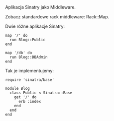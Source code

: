
Aplikacja Sinatry jako Middleware.

Zobacz standardowe rack middleware: Rack::Map.

Dwie różne aplikacje Sinatry:

    map '/' do
      run Blog::Public
    end
        
    map '/db' do
      run Blog::DBAdmin
    end

Tak je implementujemy:

    require 'sinatra/base'
    
    module Blog
      class Public < Sinatra::Base
        get '/' do
          erb :index
        end
      end
    end
